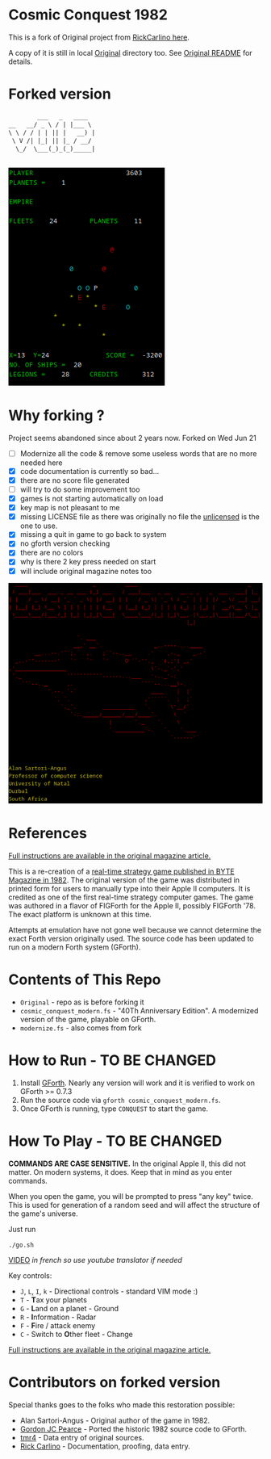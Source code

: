 # Cosmic Conquest 1982

This is a fork of Original project from [RickCarlino here](https://github.com/RickCarlino/Cosmic-Conquest-1982).

A copy of it is still in local [Original](./Original/) directory too. See [Original README](./Original/README.md) for details.

# Forked version 
```
        ___   _   ____  
__   __/ _ \ / | |___ \ 
\ \ / / | | || |   __) |
 \ V /| |_| || |_ / __/ 
  \_/  \___(_)_(_)_____|
                        
```

![2.png](./gamedata/2.png)

# Why forking ?

Project seems abandoned since about 2 years now. Forked on Wed Jun 21

- [ ] Modernize all the code & remove some useless words that are no more needed here
- [X] code documentation is currently so bad...
- [X] there are no score file generated
- [ ] will try to do some improvement too
- [X] games is not starting automatically on load 
- [X] key map is not pleasant to me 
- [X] missing LICENSE file as there was originally no file the [unlicensed](./LICENSE) is the one to use.
- [X] missing a quit in game to go back to system 
- [X] no gforth version checking 
- [X] there are no colors 
- [X] why is there 2 key press needed on start 
- [X] will include original magazine notes too 

![1.png](./gamedata/1.png)

# References

[Full instructions are available in the original magazine article.](https://archive.org/details/byte-magazine-1982-12/page/n125/mode/2up)

This is a re-creation of a [real-time strategy game published in BYTE Magazine in 1982](https://archive.org/details/byte-magazine-1982-12/page/n131/mode/1up?q=cosmic+conquest). The original version of the game was distributed in printed form for users to manually type into their Apple II computers. It is credited as one of the first real-time strategy computer games. The game was authored in a flavor of FIGForth for the Apple II, possibly FIGForth '78. The exact platform is unknown at this time.

Attempts at emulation have not gone well because we cannot determine the exact Forth version originally used. The source code has been updated to run on a modern Forth system (GForth).

# Contents of This Repo

 * `Original` - repo as is before forking it
 * `cosmic_conquest_modern.fs` - "40Th Anniversary Edition". A modernized version of the game, playable on GForth.
 * `modernize.fs` - also comes from fork


# How to Run - TO BE CHANGED

1. Install [GForth](https://gforth.org/). Nearly any version will work and it is verified to work on GForth >= 0.7.3
1. Run the source code via `gforth cosmic_conquest_modern.fs`.
1. Once GForth is running, type `CONQUEST` to start the game.

# How To Play - TO BE CHANGED

**COMMANDS ARE CASE SENSITIVE.** In the original Apple II, this did not matter. On modern systems, it does. Keep that in mind as you enter commands.

When you open the game, you will be prompted to press "any key" twice. This is used for generation of a random seed and will affect the structure of the game's universe.

Just run 
```
./go.sh
``` 

[VIDEO](https://www.youtube.com/watch?v=btgiQU_NxUk) _in french so use youtube translator if needed_

Key controls:

 * `J`, `L`, `I`, `k` - Directional controls - standard VIM mode :) 
 * `T` - **T**ax your planets
 * `G` - **L**and on a planet - Ground
 * `R` - **I**nformation - Radar
 * `F` - **F**ire / attack enemy
 * `C` - Switch to **O**ther fleet - Change 

[Full instructions are available in the original magazine article.](https://archive.org/details/byte-magazine-1982-12/page/n125/mode/2up)

# Contributors on forked version 

Special thanks goes to the folks who made this restoration possible:

 * Alan Sartori-Angus - Original author of the game in 1982.
 * [Gordon JC Pearce](https://github.com/gordonjcp) - Ported the historic 1982 source code to GForth.
 * [tmr4](https://github.com/tmr4) - Data entry of original sources.
 * [Rick Carlino](https://github.com/RickCarlino/) - Documentation, proofing, data entry.

